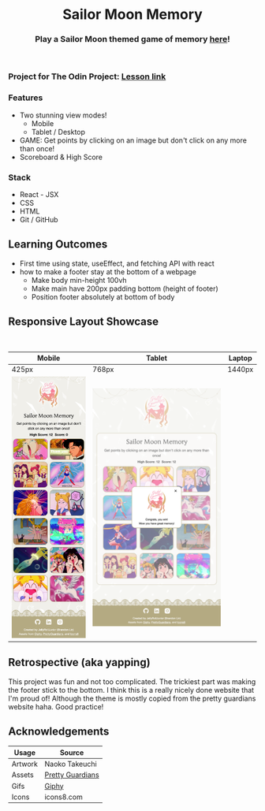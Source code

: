 <h1 align="center">Sailor Moon Memory</h1>
<h3 align="center">Play a Sailor Moon themed game of memory <a href=''>here</a>!</h3>

<img align="center" width="" alt="" src="./project-images/demo.gif">

### Project for The Odin Project: [Lesson link](https://www.theodinproject.com/lessons/node-path-react-new-memory-card)

### Features
-   Two stunning view modes!
    -   Mobile
    -   Tablet / Desktop
-   GAME: Get points by clicking on an image but don't click on any more than once!
- Scoreboard & High Score

### Stack
- React - JSX
- CSS
- HTML
- Git / GitHub

## Learning Outcomes
- First time using state, useEffect, and fetching API with react
- how to make a footer stay at the bottom of a webpage
    - Make body min-height 100vh
    - Make main have 200px padding bottom (height of footer)
    - Position footer absolutely at bottom of body

## Responsive Layout Showcase

<img width="" alt="" src="./project-images/responsive-demo.gif">

| Mobile | Tablet | Laptop  | 
|  ----- |  ----- |  ------ | 
| 425px  | 768px  | 1440px  | 
| <img width="" alt="" src="./project-images/mobile-425.png"> | <img width="" alt="" src="./project-images/tablet-768-win.png"> | <img width="" alt="" src="./project-images/laptop-1440.png"> | 

## Retrospective (aka yapping)
This project was fun and not too complicated. The trickiest part was making the footer stick to the bottom. I think this is a really nicely done website that I'm proud of! Although the theme is mostly copied from the pretty guardians website haha. Good practice!

## Acknowledgements

| Usage   | Source   |
| ------- | -------------- |
| Artwork | Naoko Takeuchi |
| Assets  | [Pretty Guardians](https://prettyguardians.com/)|
| Gifs    | [Giphy](https://giphy.com/)|
| Icons   | icons8.com     |

